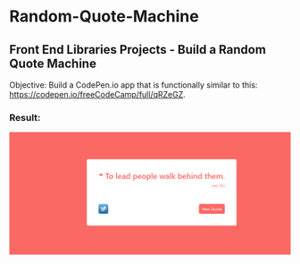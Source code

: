 # Random-Quote-Machine
## Front End Libraries Projects - Build a Random Quote Machine

Objective: Build a CodePen.io app that is functionally similar to this: https://codepen.io/freeCodeCamp/full/qRZeGZ. 

### Result:
![result](quote-random-machine.png)
